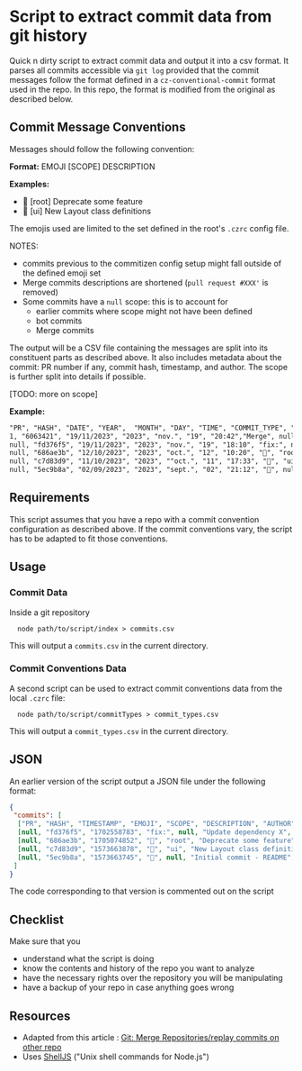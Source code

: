 # Script to extract commit data from git history

Quick n dirty script to extract commit data and output it into a csv format.
It parses all commits accessible via `git log` provided that the commit messages follow the format defined in a `cz-conventional-commit` format used in the repo.
In this repo, the format is modified from the original as described below.

## Commit Message Conventions

Messages should follow the following convention:

**Format:** EMOJI [SCOPE] DESCRIPTION

**Examples:**

- 🚧 [root] Deprecate some feature
- 💄 [ui] New Layout class definitions

The emojis used are limited to the set defined in the root's `.czrc` config file.

NOTES:

- commits previous to the commitizen config setup might fall outside of the defined emoji set
- Merge commits descriptions are shortened (`pull request #XXX'` is removed)
- Some commits have a `null` scope: this is to account for
  - earlier commits where scope might not have been defined
  - bot commits
  - Merge commits

The output will be a CSV file containing the messages are split into its constituent parts as described above. It also includes metadata about the commit: PR number if any, commit hash, timestamp, and author. The scope is further split into details if possible.

[TODO: more on scope]

**Example:**

```txt
"PR", "HASH", "DATE", "YEAR",  "MONTH", "DAY", "TIME", "COMMIT_TYPE", "SCOPE", "SCOPE.x" ... "SCOPE.z", "DESCRIPTION", "AUTHOR"
1, "6063421", "19/11/2023", "2023", "nov.", "19", "20:42","Merge", null, "SCOPE.x" ... "SCOPE.z", "from branch-x","author-name"
null, "fd376f5", "19/11/2023", "2023", "nov.", "19", "18:10", "fix:", null, "SCOPE.x" ... "SCOPE.z", "Update dependency X", "bot-name"
null, "686ae3b", "12/10/2023", "2023", "oct.", "12", "10:20", "🚧", "root", "SCOPE.x" ... "SCOPE.z", "Deprecate some feature", "author-name"
null, "c7d83d9", "11/10/2023", "2023", ""oct.", "11", "17:33", "💄", "ui", "SCOPE.x" ... "SCOPE.z", "New Layout class definitions", "author-name"
null, "5ec9b8a", "02/09/2023", "2023", "sept.", "02", "21:12", "🎉", null, "SCOPE.x" ... "SCOPE.z", "Initial commit - README", "author-name"
```

## Requirements

This script assumes that you have a repo with a commit convention configuration as described above. If the commit conventions vary, the script has to be adapted to fit those conventions.

## Usage

### Commit Data

Inside a git repository

```shell
  node path/to/script/index > commits.csv
```

This will output a `commits.csv` in the current directory.

### Commit Conventions Data

A second script can be used to extract commit conventions data from the local `.czrc` file:

```shell
  node path/to/script/commitTypes > commit_types.csv
```

This will output a `commit_types.csv` in the current directory.

## JSON

An earlier version of the script output a JSON file under the following format:

```json
{
 "commits": [
  ["PR", "HASH", "TIMESTAMP", "EMOJI", "SCOPE", "DESCRIPTION", "AUTHOR"],
  [null, "fd376f5", "1702558783", "fix:", null, "Update dependency X", "bot-name"],
  [null, "686ae3b", "1705074852", "🚧", "root", "Deprecate some feature", "author-name"],
  [null, "c7d83d9", "1573663878", "💄", "ui", "New Layout class definitions", "author-name"],
  [null, "5ec9b8a", "1573663745", "🎉", null, "Initial commit - README", "author-name"]
 ]
}
```

The code corresponding to that version is commented out on the script

## Checklist

Make sure that you

- understand what the script is doing
- know the contents and history of the repo you want to analyze
- have the necessary rights over the repository you will be manipulating
- have a backup of your repo in case anything goes wrong

## Resources

- Adapted from this article : [Git: Merge Repositories/replay commits on other repo](https://makandracards.com/markus/47974-git-merge-repositories-replay-commits-on-other-repo)
- Uses [ShellJS](https://documentup.com/shelljs/shelljs#) ("Unix shell commands for Node.js")
